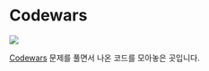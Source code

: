 # Codewars

![](https://www.codewars.com/users/vallisneria/badges/large)

[Codewars](https://www.codewars.com) 문제를 풀면서 나온 코드를 모아놓은 곳입니다.
